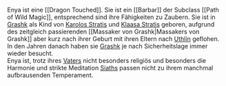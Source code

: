Enya ist eine [[Dragon Touched]]. Sie ist ein [[Barbar]] der Subclass [[Path of Wild Magic]], entsprechend sind ihre Fähigkeiten zu Zaubern. Sie ist in [Grashk](../Locations/Grashk.md) als Kind von [Karolos Stratis](../NPCs/Karolos%20Stratis.md) und [Klaasa Stratis](../NPCs/Klaasa%20Stratis.md) geboren, aufgrund des zeitgleich passierenden [[Massaker von Grashk|Massakers von Grashk]] aber kurz nach ihrer Geburt mit ihren Eltern nach [Uthlin](../Locations/Uthlin.md) geflohen. In den Jahren danach haben sie [Grashk](../Locations/Grashk.md) je nach Sicherheitslage immer wieder besucht.  
Enya ist, trotz ihres [Vaters](../NPCs/Karolos%20Stratis.md) nicht besonders religiös und besonders die Harmonie und strikte Meditation [Siaths](../Assemblies/Believes/Siath.md) passen nicht zu ihrem manchmal aufbrausenden Temperament.
